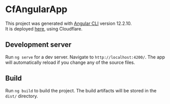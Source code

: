# CfAngularApp

This project was generated with [Angular CLI](https://github.com/angular/angular-cli) version 12.2.10.   
It is deployed [here](https://cf-angular-app.pages.dev/), using Cloudflare.

## Development server

Run `ng serve` for a dev server. Navigate to `http://localhost:4200/`. The app will automatically reload if you change any of the source files.

## Build

Run `ng build` to build the project. The build artifacts will be stored in the `dist/` directory.
